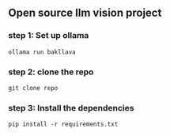 ## Open source llm vision project

### step 1: Set up ollama
 ```ollama run bakllava```<br>
### step 2: clone the repo
 ```git clone repo```<br>
### step 3: Install the dependencies
 ```pip install -r requirements.txt```

